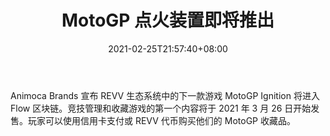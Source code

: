 ﻿---
title: "MotoGP 点火装置即将推出"
date: 2021-02-25T21:57:40+08:00
lastmod: 2021-02-25T16:45:40+08:00
draft: false
authors: ["Alina"]
description: "Animoca Brands 宣布 REVV 生态系统中的下一款游戏 MotoGP Ignition 将进入 Flow 区块链。竞技管理和收藏游戏的第一个内容将于 2021 年 3 月 26 日开始发售。玩家可以使用信用卡支付或 REVV 代币购买他们的 MotoGP 收藏品。"
featuredImage: "motogp-ignition-coming-to-flow.png"
tags: ["Virtual World","虚拟世界","Play to Earn"]
categories: ["news"]
news: ["虚拟世界"]
weight: 
lightgallery: true
pinned: false
recommend: false
recommend1: false
---

Animoca Brands 宣布 REVV 生态系统中的下一款游戏 MotoGP Ignition 将进入 Flow 区块链。竞技管理和收藏游戏的第一个内容将于 2021 年 3 月 26 日开始发售。玩家可以使用信用卡支付或 REVV 代币购买他们的 MotoGP 收藏品。

<!--more-->

